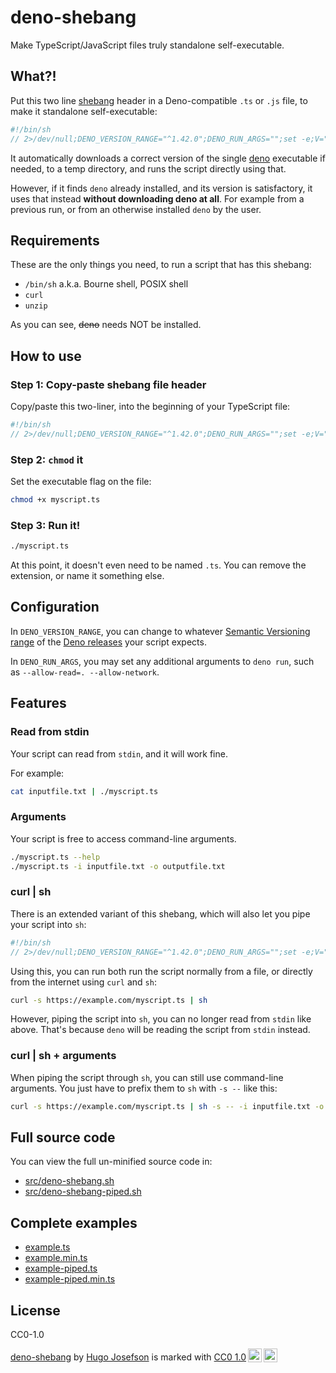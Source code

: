 # deno-shebang

Make TypeScript/JavaScript files truly standalone self-executable.

## What?!

Put this two line [shebang](https://en.wikipedia.org/wiki/Shebang_(Unix)) header
in a Deno-compatible `.ts` or `.js` file, to make it standalone self-executable:

```typescript
#!/bin/sh
// 2>/dev/null;DENO_VERSION_RANGE="^1.42.0";DENO_RUN_ARGS="";set -e;V="$DENO_VERSION_RANGE";A="$DENO_RUN_ARGS";h(){ [ -x "$(command -v "$1" 2>&1)" ];};g(){ u="$([ "$(id -u)" != 0 ]&&echo sudo||:)";if h brew;then echo "brew install $1";elif h apt;then echo "($u apt update && $u DEBIAN_FRONTEND=noninteractive apt install -y $1)";elif h yum;then echo "$u yum install -y $1";elif h pacman;then echo "$u pacman -yS --noconfirm $1";elif h opkg-install;then echo "$u opkg-install $1";fi;};p(){ q="$(g "$1")";if [ -z "$q" ];then echo "Please install '$1' manually, then try again.">&2;exit 1;fi;eval "o=\"\$(set +o)\";set -x;$q;set +x;eval \"\$o\"">&2;};f(){ h "$1"||p "$1";};w(){ [ -n "$1" ] && "$1" -V >/dev/null 2>&1;};U="$(l=$(printf "%s" "$V"|wc -c);for i in $(seq 1 $l);do c=$(printf "%s" "$V"|cut -c $i);printf '%%%02X' "'$c";done)";D="$(w "$(command -v deno||:)"||:)";t(){ i="$(if h findmnt;then findmnt -Ononoexec,noro -ttmpfs -nboAVAIL,TARGET|sort -rn|while IFS=$'\n\t ' read -r a m;do [ "$a" -ge 150000000 ]&&[ -d "$m" ]&&printf %s "$m"&&break||:;done;fi)";printf %s "${i:-"${TMPDIR:-/tmp}"}";};s(){ deno eval "import{satisfies as e}from'https://deno.land/x/semver@v1.4.1/mod.ts';Deno.exit(e(Deno.version.deno,'$V')?0:1);">/dev/null 2>&1;};e(){ R="$(t)/deno-range-$V/bin";mkdir -p "$R";export PATH="$R:$PATH";s&&return;f curl;v="$(curl -sSfL "https://semver-version.deno.dev/api/github/denoland/deno/$U")";i="$(t)/deno-$v";ln -sf "$i/bin/deno" "$R/deno";s && return;f unzip;([ "${A#*-q}" != "$A" ]&&exec 2>/dev/null;curl -fsSL https://deno.land/install.sh|DENO_INSTALL="$i" sh -s $DENO_INSTALL_ARGS "$v">&2);};e;exec deno run $A "$0" "$@"
```

It automatically downloads a correct version of the single
[deno](https://deno.land/) executable if needed, to a temp directory, and runs
the script directly using that.

However, if it finds `deno` already installed, and its version is satisfactory,
it uses that instead **without downloading deno at all**. For example from a
previous run, or from an otherwise installed `deno` by the user.

## Requirements

These are the only things you need, to run a script that has this shebang:

- `/bin/sh` a.k.a. Bourne shell, POSIX shell
- `curl`
- `unzip`

As you can see, ~~deno~~ needs NOT be installed.

## How to use

### Step 1: Copy-paste shebang file header

Copy/paste this two-liner, into the beginning of your TypeScript file:

```typescript
#!/bin/sh
// 2>/dev/null;DENO_VERSION_RANGE="^1.42.0";DENO_RUN_ARGS="";set -e;V="$DENO_VERSION_RANGE";A="$DENO_RUN_ARGS";h(){ [ -x "$(command -v "$1" 2>&1)" ];};g(){ u="$([ "$(id -u)" != 0 ]&&echo sudo||:)";if h brew;then echo "brew install $1";elif h apt;then echo "($u apt update && $u DEBIAN_FRONTEND=noninteractive apt install -y $1)";elif h yum;then echo "$u yum install -y $1";elif h pacman;then echo "$u pacman -yS --noconfirm $1";elif h opkg-install;then echo "$u opkg-install $1";fi;};p(){ q="$(g "$1")";if [ -z "$q" ];then echo "Please install '$1' manually, then try again.">&2;exit 1;fi;eval "o=\"\$(set +o)\";set -x;$q;set +x;eval \"\$o\"">&2;};f(){ h "$1"||p "$1";};w(){ [ -n "$1" ] && "$1" -V >/dev/null 2>&1;};U="$(l=$(printf "%s" "$V"|wc -c);for i in $(seq 1 $l);do c=$(printf "%s" "$V"|cut -c $i);printf '%%%02X' "'$c";done)";D="$(w "$(command -v deno||:)"||:)";t(){ i="$(if h findmnt;then findmnt -Ononoexec,noro -ttmpfs -nboAVAIL,TARGET|sort -rn|while IFS=$'\n\t ' read -r a m;do [ "$a" -ge 150000000 ]&&[ -d "$m" ]&&printf %s "$m"&&break||:;done;fi)";printf %s "${i:-"${TMPDIR:-/tmp}"}";};s(){ deno eval "import{satisfies as e}from'https://deno.land/x/semver@v1.4.1/mod.ts';Deno.exit(e(Deno.version.deno,'$V')?0:1);">/dev/null 2>&1;};e(){ R="$(t)/deno-range-$V/bin";mkdir -p "$R";export PATH="$R:$PATH";s&&return;f curl;v="$(curl -sSfL "https://semver-version.deno.dev/api/github/denoland/deno/$U")";i="$(t)/deno-$v";ln -sf "$i/bin/deno" "$R/deno";s && return;f unzip;([ "${A#*-q}" != "$A" ]&&exec 2>/dev/null;curl -fsSL https://deno.land/install.sh|DENO_INSTALL="$i" sh -s $DENO_INSTALL_ARGS "$v">&2);};e;exec deno run $A "$0" "$@"
```

### Step 2: `chmod` it

Set the executable flag on the file:

```sh
chmod +x myscript.ts
```

### Step 3: Run it!

```sh
./myscript.ts
```

At this point, it doesn't even need to be named `.ts`. You can remove the
extension, or name it something else.

## Configuration

In `DENO_VERSION_RANGE`, you can change to whatever
[Semantic Versioning range](https://devhints.io/semver) of the
[Deno releases](https://github.com/denoland/deno/releases) your script expects.

In `DENO_RUN_ARGS`, you may set any additional arguments to `deno run`, such as
`--allow-read=. --allow-network`.

## Features

### Read from stdin

Your script can read from `stdin`, and it will work fine.

For example:

```sh
cat inputfile.txt | ./myscript.ts
```

### Arguments

Your script is free to access command-line arguments.

```sh
./myscript.ts --help
./myscript.ts -i inputfile.txt -o outputfile.txt
```

### curl | sh

There is an extended variant of this shebang, which will also let you pipe your
script into `sh`:

```typescript
#!/bin/sh
// 2>/dev/null;DENO_VERSION_RANGE="^1.42.0";DENO_RUN_ARGS="";set -e;V="$DENO_VERSION_RANGE";A="$DENO_RUN_ARGS";h(){ [ -x "$(command -v "$1" 2>&1)" ];};g(){ u="$([ "$(id -u)" != 0 ]&&echo sudo||:)";if h brew;then echo "brew install $1";elif h apt;then echo "($u apt update && $u DEBIAN_FRONTEND=noninteractive apt install -y $1)";elif h yum;then echo "$u yum install -y $1";elif h pacman;then echo "$u pacman -yS --noconfirm $1";elif h opkg-install;then echo "$u opkg-install $1";fi;};p(){ q="$(g "$1")";if [ -z "$q" ];then echo "Please install '$1' manually, then try again.">&2;exit 1;fi;eval "o=\"\$(set +o)\";set -x;$q;set +x;eval \"\$o\"">&2;};f(){ h "$1"||p "$1";};w(){ [ -n "$1" ] && "$1" -V >/dev/null 2>&1;};U="$(l=$(printf "%s" "$V"|wc -c);for i in $(seq 1 $l);do c=$(printf "%s" "$V"|cut -c $i);printf '%%%02X' "'$c";done)";D="$(w "$(command -v deno||:)"||:)";t(){ i="$(if h findmnt;then findmnt -Ononoexec,noro -ttmpfs -nboAVAIL,TARGET|sort -rn|while IFS=$'\n\t ' read -r a m;do [ "$a" -ge 150000000 ]&&[ -d "$m" ]&&printf %s "$m"&&break||:;done;fi)";printf %s "${i:-"${TMPDIR:-/tmp}"}";};z(){ m="$(command -v "$0"||true)";l="/* 2>/dev/null";! [ -z "$m" ]&&[ -r "$m" ]&&[ "$(head -c3 "$m")" = '#!/' ]&&(read x && read y &&[ "$x" = "#!/bin/sh" ]&&[ "$l" != "${y%"$l"*}" ])<"$m";};s(){ deno eval "import{satisfies as e}from'https://deno.land/x/semver@v1.4.1/mod.ts';Deno.exit(e(Deno.version.deno,'$V')?0:1);">/dev/null 2>&1;};e(){ R="$(t)/deno-range-$V/bin";mkdir -p "$R";export PATH="$R:$PATH";s&&return;f curl;v="$(curl -sSfL "https://semver-version.deno.dev/api/github/denoland/deno/$U")";i="$(t)/deno-$v";ln -sf "$i/bin/deno" "$R/deno";s && return;f unzip;([ "${A#*-q}" != "$A" ]&&exec 2>/dev/null;curl -fsSL https://deno.land/install.sh|DENO_INSTALL="$i" sh -s $DENO_INSTALL_ARGS "$v">&2);};e;z&&exec deno run $A "$0" "$@";exec deno run $A - "$@"<<'//🔚'
```

Using this, you can run both run the script normally from a file, or directly
from the internet using `curl` and `sh`:

```sh
curl -s https://example.com/myscript.ts | sh
```

However, piping the script into `sh`, you can no longer read from `stdin` like
above. That's because `deno` will be reading the script from `stdin` instead.

### curl | sh + arguments

When piping the script through `sh`, you can still use command-line arguments.
You just have to prefix them to `sh` with `-s --` like this:

```sh
curl -s https://example.com/myscript.ts | sh -s -- -i inputfile.txt -o outputfile.txt
```

## Full source code

You can view the full un-minified source code in:

- [src/deno-shebang.sh](src/deno-shebang.sh)
- [src/deno-shebang-piped.sh](src/deno-shebang-piped.sh)

## Complete examples

- [example.ts](example.ts)
- [example.min.ts](example.min.ts)
- [example-piped.ts](example-piped.ts)
- [example-piped.min.ts](example-piped.min.ts)

## License

CC0-1.0

<p xmlns:cc="http://creativecommons.org/ns#" xmlns:dct="http://purl.org/dc/terms/"><a property="dct:title" rel="cc:attributionURL" href="https://github.com/hugojosefson/deno-shebang">deno-shebang</a> by <a rel="cc:attributionURL dct:creator" property="cc:attributionName" href="https://www.hugojosefson.com">Hugo Josefson</a> is marked with <a href="http://creativecommons.org/publicdomain/zero/1.0?ref=chooser-v1" target="_blank" rel="license noopener noreferrer" style="display:inline-block;">CC0 1.0<img style="height:22px!important;margin-left:3px;vertical-align:text-bottom;" src="https://mirrors.creativecommons.org/presskit/icons/cc.svg?ref=chooser-v1"><img style="height:22px!important;margin-left:3px;vertical-align:text-bottom;" src="https://mirrors.creativecommons.org/presskit/icons/zero.svg?ref=chooser-v1"></a></p>
